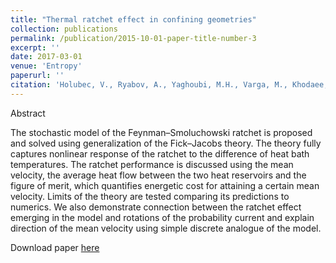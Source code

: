 ```yaml
---
title: "Thermal ratchet effect in confining geometries"
collection: publications
permalink: /publication/2015-10-01-paper-title-number-3
excerpt: ''
date: 2017-03-01
venue: 'Entropy'
paperurl: ''
citation: 'Holubec, V., Ryabov, A., Yaghoubi, M.H., Varga, M., Khodaee, A., Foulaadvand, M.E. and Chvosta, P., 2017. Thermal ratchet effect in confining geometries. Entropy, 19(4), p.119.'
---
```


Abstract

The stochastic model of the Feynman–Smoluchowski ratchet is proposed and solved using generalization of the Fick–Jacobs theory. The theory fully captures nonlinear response of the ratchet to the difference of heat bath temperatures. The ratchet performance is discussed using the mean velocity, the average heat flow between the two heat reservoirs and the figure of merit, which quantifies energetic cost for attaining a certain mean velocity. Limits of the theory are tested comparing its predictions to numerics. We also demonstrate connection between the ratchet effect emerging in the model and rotations of the probability current and explain direction of the mean velocity using simple discrete analogue of the model.

Download paper [here](https://www.mdpi.com/1099-4300/19/4/119)
